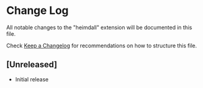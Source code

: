 # Change Log

All notable changes to the "heimdall" extension will be documented in this file.

Check [Keep a Changelog](http://keepachangelog.com/) for recommendations on how to structure this file.

## [Unreleased]

- Initial release